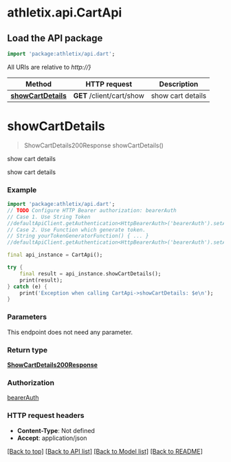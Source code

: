 # athletix.api.CartApi

## Load the API package
```dart
import 'package:athletix/api.dart';
```

All URIs are relative to *http://}*

Method | HTTP request | Description
------------- | ------------- | -------------
[**showCartDetails**](CartApi.md#showcartdetails) | **GET** /client/cart/show | show cart details


# **showCartDetails**
> ShowCartDetails200Response showCartDetails()

show cart details

show cart details

### Example
```dart
import 'package:athletix/api.dart';
// TODO Configure HTTP Bearer authorization: bearerAuth
// Case 1. Use String Token
//defaultApiClient.getAuthentication<HttpBearerAuth>('bearerAuth').setAccessToken('YOUR_ACCESS_TOKEN');
// Case 2. Use Function which generate token.
// String yourTokenGeneratorFunction() { ... }
//defaultApiClient.getAuthentication<HttpBearerAuth>('bearerAuth').setAccessToken(yourTokenGeneratorFunction);

final api_instance = CartApi();

try {
    final result = api_instance.showCartDetails();
    print(result);
} catch (e) {
    print('Exception when calling CartApi->showCartDetails: $e\n');
}
```

### Parameters
This endpoint does not need any parameter.

### Return type

[**ShowCartDetails200Response**](ShowCartDetails200Response.md)

### Authorization

[bearerAuth](../README.md#bearerAuth)

### HTTP request headers

 - **Content-Type**: Not defined
 - **Accept**: application/json

[[Back to top]](#) [[Back to API list]](../README.md#documentation-for-api-endpoints) [[Back to Model list]](../README.md#documentation-for-models) [[Back to README]](../README.md)

